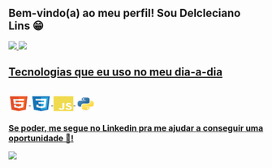 ## Bem-vindo(a) ao meu perfil! Sou Delcleciano Lins 😁

 <div>
   <a href="https://github.com/Del-lins">
   <img height="180em" src="https://github-readme-stats.vercel.app/api?username=Del-lins&show_icons=true&theme=radical&include_all_commits=true&count_private=true"/>
   <img height="180em" src="https://github-readme-stats.vercel.app/api/top-langs/?username=Del-lins&layout=compact&langs_count=6&theme=tokyonight"/>
</div>
       
## Tecnologias que eu uso no meu dia-a-dia

<div style="display: inline_block"><br>
  <img align="center" alt="HTML" height="30" width="40" src="https://raw.githubusercontent.com/devicons/devicon/master/icons/html5/html5-original.svg">
  <img align="center" alt="CSS" height="30" width="40" src="https://raw.githubusercontent.com/devicons/devicon/master/icons/css3/css3-original.svg">
  <img align="center" alt="Js" height="30" width="40" src="https://raw.githubusercontent.com/devicons/devicon/master/icons/javascript/javascript-plain.svg">
  <img align="center" alt="PYTHON" height="30" width="40" src="https://raw.githubusercontent.com/devicons/devicon/master/icons/python/python-original.svg">
</div>

 
### Se poder, me segue no Linkedin pra me ajudar a conseguir uma oportunidade 🫶!

<div> 
  <a href="https://www.linkedin.com/in/delcleciano-lins-de-melo-7a6201259/") target="_blank">
    <img src="https://img.shields.io/badge/-LinkedIn-%230077B5?style=for-the-badge&logo=linkedin&logoColor=white" target="_blank"></a>
</div>
